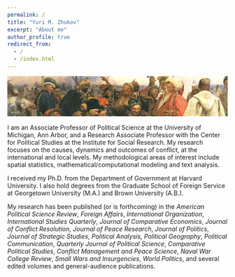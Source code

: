 ```yaml
---
permalink: /
title: "Yuri M. Zhukov"
excerpt: "About me"
author_profile: true
redirect_from: 
  - /
  - /index.html
---
```


![Banner](../images/repin_cossacks_crop.jpg "Repin")

I am an Associate Professor of Political Science at the University of Michigan, Ann Arbor, and a Research Associate Professor with the Center for Political Studies at the Institute for Social Research. My research focuses on the causes, dynamics and outcomes of conflict, at the international and local levels. My methodological areas of interest include spatial statistics, mathematical/computational modeling and text analysis.

I received my Ph.D. from the Department of Government at Harvard University. I also hold degrees from the Graduate School of Foreign Service at Georgetown University (M.A.) and Brown University (A.B.).

My research has been published (or is forthcoming) in the *American Political Science Review*, *Foreign Affairs*, *International Organization*, *International Studies Quarterly*, *Journal of Comparative Economics*, *Journal of Conflict Resolution*, *Journal of Peace Research*, *Journal of Politics*, *Journal of Strategic Studies*, *Political Analysis*, *Political Geography*, *Political Communication*, *Quarterly Journal of Political Science*, *Comparative Political Studies*, *Conflict Management and Peace Science*, *Naval War College Review*, *Small Wars and Insurgencies*, *World Politics*, and several edited volumes and general-audience publications.
